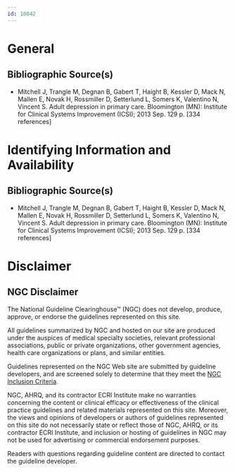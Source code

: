 ```yaml
---
id: 10042
---
```


# General

## Bibliographic Source(s)

- Mitchell J, Trangle M, Degnan B, Gabert T, Haight B, Kessler D, Mack N, Mallen E, Novak H, Rossmiller D, Setterlund L, Somers K, Valentino N, Vincent S. Adult depression in primary care. Bloomington (MN): Institute for Clinical Systems Improvement (ICSI); 2013 Sep. 129 p. [334 references]

# Identifying Information and Availability

## Bibliographic Source(s)

- Mitchell J, Trangle M, Degnan B, Gabert T, Haight B, Kessler D, Mack N, Mallen E, Novak H, Rossmiller D, Setterlund L, Somers K, Valentino N, Vincent S. Adult depression in primary care. Bloomington (MN): Institute for Clinical Systems Improvement (ICSI); 2013 Sep. 129 p. [334 references]

# Disclaimer

## NGC Disclaimer

The National Guideline Clearinghouse™ (NGC) does not develop, produce, approve, or endorse the guidelines represented on this site.

All guidelines summarized by NGC and hosted on our site are produced under the auspices of medical specialty societies, relevant professional associations, public or private organizations, other government agencies, health care organizations or plans, and similar entities.

Guidelines represented on the NGC Web site are submitted by guideline developers, and are screened solely to determine that they meet the [NGC Inclusion Criteria](/help-and-about/summaries/inclusion-criteria).

NGC, AHRQ, and its contractor ECRI Institute make no warranties concerning the content or clinical efficacy or effectiveness of the clinical practice guidelines and related materials represented on this site. Moreover, the views and opinions of developers or authors of guidelines represented on this site do not necessarily state or reflect those of NGC, AHRQ, or its contractor ECRI Institute, and inclusion or hosting of guidelines in NGC may not be used for advertising or commercial endorsement purposes.

Readers with questions regarding guideline content are directed to contact the guideline developer.

